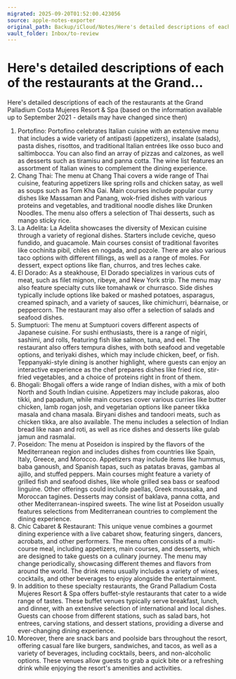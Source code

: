 ```yaml
---
migrated: 2025-09-20T01:52:00.423056
source: apple-notes-exporter
original_path: Backup/iCloud/Notes/Here's detailed descriptions of each of the restaurants at the Grand….md
vault_folder: Inbox/to-review
---
```

# Here's detailed descriptions of each of the restaurants at the Grand…

Here's detailed descriptions of each of the restaurants at the Grand Palladium Costa Mujeres Resort & Spa (based on the information available up to September 2021 - details may have changed since then)

1. Portofino: Portofino celebrates Italian cuisine with an extensive menu that includes a wide variety of antipasti (appetizers), insalate (salads), pasta dishes, risottos, and traditional Italian entrées like osso buco and saltimbocca. You can also find an array of pizzas and calzones, as well as desserts such as tiramisu and panna cotta. The wine list features an assortment of Italian wines to complement the dining experience.
2. Chang Thai: The menu at Chang Thai covers a wide range of Thai cuisine, featuring appetizers like spring rolls and chicken satay, as well as soups such as Tom Kha Gai. Main courses include popular curry dishes like Massaman and Panang, wok-fried dishes with various proteins and vegetables, and traditional noodle dishes like Drunken Noodles. The menu also offers a selection of Thai desserts, such as mango sticky rice.
3. La Adelita: La Adelita showcases the diversity of Mexican cuisine through a variety of regional dishes. Starters include ceviche, queso fundido, and guacamole. Main courses consist of traditional favorites like cochinita pibil, chiles en nogada, and pozole. There are also various taco options with different fillings, as well as a range of moles. For dessert, expect options like flan, churros, and tres leches cake.
4. El Dorado: As a steakhouse, El Dorado specializes in various cuts of meat, such as filet mignon, ribeye, and New York strip. The menu may also feature specialty cuts like tomahawk or churrasco. Side dishes typically include options like baked or mashed potatoes, asparagus, creamed spinach, and a variety of sauces, like chimichurri, béarnaise, or peppercorn. The restaurant may also offer a selection of salads and seafood dishes.
5. Sumptuori: The menu at Sumptuori covers different aspects of Japanese cuisine. For sushi enthusiasts, there is a range of nigiri, sashimi, and rolls, featuring fish like salmon, tuna, and eel. The restaurant also offers tempura dishes, with both seafood and vegetable options, and teriyaki dishes, which may include chicken, beef, or fish. Teppanyaki-style dining is another highlight, where guests can enjoy an interactive experience as the chef prepares dishes like fried rice, stir-fried vegetables, and a choice of proteins right in front of them.
6. Bhogali: Bhogali offers a wide range of Indian dishes, with a mix of both North and South Indian cuisine. Appetizers may include pakoras, aloo tikki, and papadum, while main courses cover various curries like butter chicken, lamb rogan josh, and vegetarian options like paneer tikka masala and chana masala. Biryani dishes and tandoori meats, such as chicken tikka, are also available. The menu includes a selection of Indian bread like naan and roti, as well as rice dishes and desserts like gulab jamun and rasmalai.
7. Poseidon: The menu at Poseidon is inspired by the flavors of the Mediterranean region and includes dishes from countries like Spain, Italy, Greece, and Morocco. Appetizers may include items like hummus, baba ganoush, and Spanish tapas, such as patatas bravas, gambas al ajillo, and stuffed peppers. Main courses might feature a variety of grilled fish and seafood dishes, like whole grilled sea bass or seafood linguine. Other offerings could include paellas, Greek moussaka, and Moroccan tagines. Desserts may consist of baklava, panna cotta, and other Mediterranean-inspired sweets. The wine list at Poseidon usually features selections from Mediterranean countries to complement the dining experience.
8. Chic Cabaret & Restaurant: This unique venue combines a gourmet dining experience with a live cabaret show, featuring singers, dancers, acrobats, and other performers. The menu often consists of a multi-course meal, including appetizers, main courses, and desserts, which are designed to take guests on a culinary journey. The menu may change periodically, showcasing different themes and flavors from around the world. The drink menu usually includes a variety of wines, cocktails, and other beverages to enjoy alongside the entertainment.
9. In addition to these specialty restaurants, the Grand Palladium Costa Mujeres Resort & Spa offers buffet-style restaurants that cater to a wide range of tastes. These buffet venues typically serve breakfast, lunch, and dinner, with an extensive selection of international and local dishes. Guests can choose from different stations, such as salad bars, hot entrees, carving stations, and dessert stations, providing a diverse and ever-changing dining experience.
10. Moreover, there are snack bars and poolside bars throughout the resort, offering casual fare like burgers, sandwiches, and tacos, as well as a variety of beverages, including cocktails, beers, and non-alcoholic options. These venues allow guests to grab a quick bite or a refreshing drink while enjoying the resort's amenities and activities.

